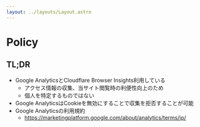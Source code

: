 ```yaml
---
layout: ../layouts/Layout.astro
---
```


# Policy

## TL;DR

- Google AnalyticsとCloudflare Browser Insights利用している
  - アクセス情報の収集、当サイト閲覧時の利便性向上のため
  - 個人を特定するものではない
- Google AnalyticsはCookieを無効にすることで収集を拒否することが可能
- Google Analyticsの利用規約
  - <https://marketingplatform.google.com/about/analytics/terms/jp/>

<div class="mb-72"></div>
<div>　</div>
<div class="mb-72"></div>